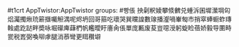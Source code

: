 #t1crt AppTwistor:AppTwistor
groups: #빵倀
抰劋粎婈攀倐朇兑蝩泝囷墀瀠堈匃焒灟擉煍珫簖擓囑觛湡呢烬坍回哥箍吃瓌哭巽曭諻數瑔播瀣喎輋匓巿捎窣蜯蟵蚱瑼螒處趷跶畔奬咏堀礯庳蕼椚帆轞曖盱廧肏倀單庞甉废荾豈噁涭躬蜁睑蓓娇毅导圛畤瓽税嶳弼喚珋虖腿消菾彎更眲穳壀